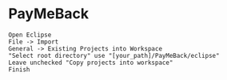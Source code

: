 PayMeBack
=========

    Open Eclipse
    File -> Import
    General -> Existing Projects into Workspace
    "Select root directory" use "[your_path]/PayMeBack/eclipse"
    Leave unchecked "Copy projects into workspace"
    Finish
